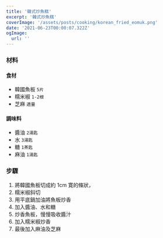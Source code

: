 ```yaml
---
title: '韓式炒魚糕'
excerpt: '韓式炒魚糕'
coverImage: '/assets/posts/cooking/korean_fried_eomuk.png'
date: '2021-06-23T00:00:07.322Z'
ogImage:
  url: ''
---
```


### 材料


#### 食材

- 韓國魚板 `5片`
- 糯米椒 `1-2根`
- 芝麻 `適量`

#### 調味料

- 醬油 `2湯匙`
- 水 `3湯匙`
- 糖 `1茶匙`
- 麻油 `1湯匙`


### 步驟

1. 將韓國魚板切成約 1cm 寛的條狀，
2. 糯米椒斜切
3. 用平底鍋加油將魚板炒香
3. 加入醬油、水和糖
4. 炒香魚板，慢慢吸收醬汁
5. 加入糯米椒炒香
6. 最後加入麻油及芝麻

